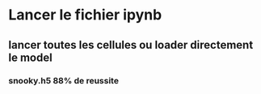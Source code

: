 # Lancer le fichier ipynb
## lancer toutes les cellules ou loader directement le model 
### snooky.h5 88% de reussite 
